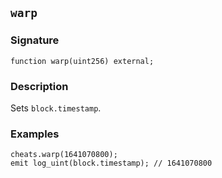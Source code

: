 ## `warp`

### Signature

```solidity
function warp(uint256) external;
```

### Description

Sets `block.timestamp`.

### Examples

```solidity
cheats.warp(1641070800);
emit log_uint(block.timestamp); // 1641070800
```
